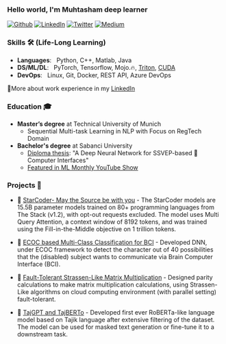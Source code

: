 ### Hello world, I'm Muhtasham deep learner
  
 [<img alt="Github" src="https://img.shields.io/badge/Gmail-D14836?style=for-the-badge&logo=gmail&logoColor=white" >](mailto:muhtasham97+github@gmail.com)
 [<img alt="LinkedIn" src= "https://img.shields.io/badge/LinkedIn-0077B5?style=for-the-badge&logo=linkedin&logoColor=white" >](https://www.linkedin.com/in/muhtasham/)
 [<img alt="Twitter" src="https://img.shields.io/badge/twitter-%231DA1F2.svg?&style=for-the-badge&logo=twitter&logoColor=white" >](https://twitter.com/muhtasham9)
 [<img alt="Medium" src="https://img.shields.io/badge/Substack-%23006f5c.svg?style=for-the-badge&logo=substack&logoColor=FF6719">](https://muhtasham.github.io/blog/)


### Skills 🛠️ (Life-Long Learning)
- **Languages**: &nbsp; Python, C++, Matlab, Java
- **DS/ML/DL**:  &nbsp; PyTorch, Tensorflow, Mojo.🔥, [Triton](https://github.com/openai/triton), [CUDA](https://github.com/cuda-mode)
- **DevOps**:    &nbsp; Linux, Git, Docker, REST API, Azure DevOps

🔗More about work experience in my [LinkedIn](https://www.linkedin.com/in/muhtasham/)

### Education 🎓
- **Master’s degree** at Technical University of Munich
  - Sequential Multi-task Learning in NLP with Focus on RegTech Domain
- **Bachelor's degree** at Sabanci University
  - [Diploma thesis](https://github.com/osmanberke/Deep-SSVEP-BCI): "A Deep Neural Network for SSVEP-based 🧠 Computer Interfaces"
  - [Featured in ML Monthly YouTube Show](https://youtu.be/cNDA60YLVdQ?t=251) 

### Projects 🚀
- 📑 [StarCoder- May the Source be with you](https://drive.google.com/file/d/1cN-b9GnWtHzQRoE7M7gAEyivY0kl4BYs/view) - The StarCoder models are 15.5B parameter models trained on 80+ programming languages from The Stack (v1.2), with opt-out requests excluded. The model uses Multi Query Attention, a context window of 8192 tokens, and was trained using the Fill-in-the-Middle objective on 1 trillion tokens.

- 📑 [ECOC based Multi-Class Classification for BCI](https://ieeexplore.ieee.org/abstract/document/9531496) - Developed DNN, under ECOC framework to detect the character out of 40 possibilities that the (disabled) subject wants to communicate via Brain Computer Interface (BCI).

- 📑 [Fault-Tolerant Strassen-Like Matrix Multiplication](https://ieeexplore.ieee.org/document/9302383) - Designed parity calculations to make matrix multiplication calculations, using Strassen-Like algorithms on cloud computing environment (with parallel setting) fault-tolerant.

- 📑 [TajGPT and TajBERTo](https://wandb.ai/muhtasham/tajberto/reports/My-learnings-from-training-TajBERTo--VmlldzoyMTEyNDQx) - Developed first ever RoBERTa-like language model based on Tajik language after extensive filtering of the dataset. The model can be used for masked text generation or fine-tune it to a downstream task.


<!--- ### Github Stats ⭐
[![Muhtasham' github stats](https://github-readme-stats.vercel.app/api?username=Muhtasham&show_icons=true&theme=tokyonight)](https://github.com/anuraghazra/github-readme-stats)>
